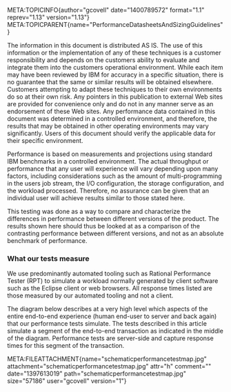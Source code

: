 META:TOPICINFO{author="gcovell" date="1400789572" format="1.1"
reprev="1.13" version="1.13"}
META:TOPICPARENT{name="PerformanceDatasheetsAndSizingGuidelines"}

The information in this document is distributed AS IS. The use of this
information or the implementation of any of these techniques is a
customer responsibility and depends on the customers ability to evaluate
and integrate them into the customers operational environment. While
each item may have been reviewed by IBM for accuracy in a specific
situation, there is no guarantee that the same or similar results will
be obtained elsewhere. Customers attempting to adapt these techniques to
their own environments do so at their own risk. Any pointers in this
publication to external Web sites are provided for convenience only and
do not in any manner serve as an endorsement of these Web sites. Any
performance data contained in this document was determined in a
controlled environment, and therefore, the results that may be obtained
in other operating environments may vary significantly. Users of this
document should verify the applicable data for their specific
environment.

Performance is based on measurements and projections using standard IBM
benchmarks in a controlled environment. The actual throughput or
performance that any user will experience will vary depending upon many
factors, including considerations such as the amount of
multi-programming in the users job stream, the I/O configuration, the
storage configuration, and the workload processed. Therefore, no
assurance can be given that an individual user will achieve results
similar to those stated here.

This testing was done as a way to compare and characterize the
differences in performance between different versions of the product.
The results shown here should thus be looked at as a comparison of the
contrasting performance between different versions, and not as an
absolute benchmark of performance.

### What our tests measure

We use predominantly automated tooling such as Rational Performance
Tester (RPT) to simulate a workload normally generated by client
software such as the Eclipse client or web browsers. All response times
listed are those measured by our automated tooling and not a client.

The diagram below describes at a very high level which aspects of the
entire end-to-end experience (human end-user to server and back again)
that our performance tests simulate. The tests described in this article
simulate a segment of the end-to-end transaction as indicated in the
middle of the diagram. Performance tests are server-side and capture
response times for this segment of the transaction.

META:FILEATTACHMENT{name="schematicperformancetestmap.jpg"
attachment="schematicperformancetestmap.jpg" attr="h" comment=""
date="1397613019" path="schematicperformancetestmap.jpg" size="57186"
user="gcovell" version="1"}
